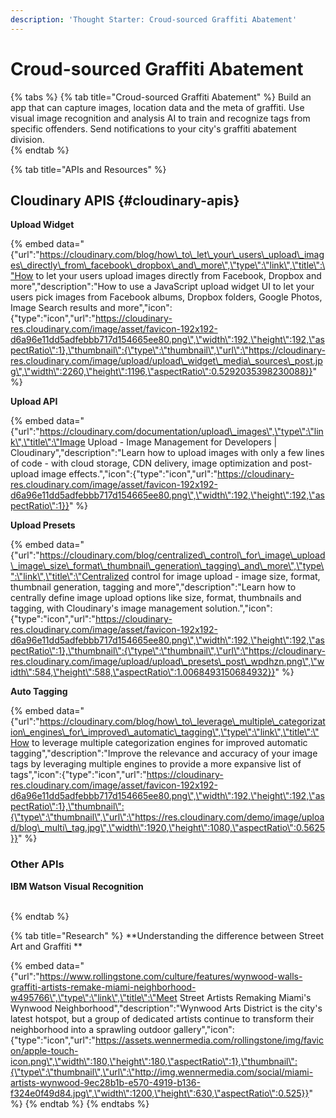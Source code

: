 ```yaml
---
description: 'Thought Starter: Croud-sourced Graffiti Abatement'
---
```


# Croud-sourced Graffiti Abatement

{% tabs %}
{% tab title="Croud-sourced Graffiti Abatement" %}
Build an app that can capture images, location data and the meta of graffiti. Use visual image recognition and analysis AI to train and recognize tags from specific offenders. Send notifications to your city's graffiti abatement division.  
{% endtab %}

{% tab title="APIs and Resources" %}
## Cloudinary APIS {#cloudinary-apis}

**Upload Widget**

{% embed data="{\"url\":\"https://cloudinary.com/blog/how\_to\_let\_your\_users\_upload\_images\_directly\_from\_facebook\_dropbox\_and\_more\",\"type\":\"link\",\"title\":\"How to let your users upload images directly from Facebook, Dropbox and more\",\"description\":\"How to use a JavaScript upload widget UI to let your users pick images from Facebook albums, Dropbox folders, Google Photos, Image Search results and more\",\"icon\":{\"type\":\"icon\",\"url\":\"https://cloudinary-res.cloudinary.com/image/asset/favicon-192x192-d6a96e11dd5adfebbb717d154665ee80.png\",\"width\":192,\"height\":192,\"aspectRatio\":1},\"thumbnail\":{\"type\":\"thumbnail\",\"url\":\"https://cloudinary-res.cloudinary.com/image/upload/upload\_widget\_media\_sources\_post.jpg\",\"width\":2260,\"height\":1196,\"aspectRatio\":0.5292035398230088}}" %}

**Upload API**

{% embed data="{\"url\":\"https://cloudinary.com/documentation/upload\_images\",\"type\":\"link\",\"title\":\"Image Upload - Image Management for Developers \| Cloudinary\",\"description\":\"Learn how to upload images with only a few lines of code - with cloud storage, CDN delivery, image optimization and post-upload image effects.\",\"icon\":{\"type\":\"icon\",\"url\":\"https://cloudinary-res.cloudinary.com/image/asset/favicon-192x192-d6a96e11dd5adfebbb717d154665ee80.png\",\"width\":192,\"height\":192,\"aspectRatio\":1}}" %}

**Upload Presets**

{% embed data="{\"url\":\"https://cloudinary.com/blog/centralized\_control\_for\_image\_upload\_image\_size\_format\_thumbnail\_generation\_tagging\_and\_more\",\"type\":\"link\",\"title\":\"Centralized control for image upload - image size, format, thumbnail generation, tagging and more\",\"description\":\"Learn how to centrally define image upload options like size, format, thumbnails and tagging, with Cloudinary\'s image management solution.\",\"icon\":{\"type\":\"icon\",\"url\":\"https://cloudinary-res.cloudinary.com/image/asset/favicon-192x192-d6a96e11dd5adfebbb717d154665ee80.png\",\"width\":192,\"height\":192,\"aspectRatio\":1},\"thumbnail\":{\"type\":\"thumbnail\",\"url\":\"https://cloudinary-res.cloudinary.com/image/upload/upload\_presets\_post\_wpdhzn.png\",\"width\":584,\"height\":588,\"aspectRatio\":1.0068493150684932}}" %}

**Auto Tagging**

{% embed data="{\"url\":\"https://cloudinary.com/blog/how\_to\_leverage\_multiple\_categorization\_engines\_for\_improved\_automatic\_tagging\",\"type\":\"link\",\"title\":\"How to leverage multiple categorization engines for improved automatic tagging\",\"description\":\"Improve the relevance and accuracy of your image tags by leveraging multiple engines to provide a more expansive list of tags\",\"icon\":{\"type\":\"icon\",\"url\":\"https://cloudinary-res.cloudinary.com/image/asset/favicon-192x192-d6a96e11dd5adfebbb717d154665ee80.png\",\"width\":192,\"height\":192,\"aspectRatio\":1},\"thumbnail\":{\"type\":\"thumbnail\",\"url\":\"https://res.cloudinary.com/demo/image/upload/blog\_multi\_tag.jpg\",\"width\":1920,\"height\":1080,\"aspectRatio\":0.5625}}" %}

### Other APIs

**IBM Watson Visual Recognition**

[  
](https://www.ibm.com/watson/services/visual-recognition/)
{% endtab %}

{% tab title="Research" %}
**Understanding the difference between Street Art and Graffiti **

{% embed data="{\"url\":\"https://www.rollingstone.com/culture/features/wynwood-walls-graffiti-artists-remake-miami-neighborhood-w495766\",\"type\":\"link\",\"title\":\"Meet Street Artists Remaking Miami\'s Wynwood Neighborhood\",\"description\":\"Wynwood Arts District is the city\'s latest hotspot, but a group of dedicated artists continue to transform their neighborhood into a sprawling outdoor gallery\",\"icon\":{\"type\":\"icon\",\"url\":\"https://assets.wennermedia.com/rollingstone/img/favicon/apple-touch-icon.png\",\"width\":180,\"height\":180,\"aspectRatio\":1},\"thumbnail\":{\"type\":\"thumbnail\",\"url\":\"http://img.wennermedia.com/social/miami-artists-wynwood-9ec28b1b-e570-4919-b136-f324e0f49d84.jpg\",\"width\":1200,\"height\":630,\"aspectRatio\":0.525}}" %}
{% endtab %}
{% endtabs %}

